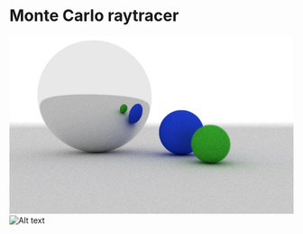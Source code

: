 Monte Carlo raytracer
================
![Alt text](lonelyballs.jpg?raw=true "Lonely balls")
![Alt text](desertballs.jpg.png?raw=true "Desert balls")